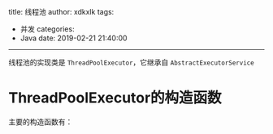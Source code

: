 title: 线程池
author: xdkxlk
tags:
  - 并发
categories:
  - Java
date: 2019-02-21 21:40:00
---
线程池的实现类是 `ThreadPoolExecutor`，它继承自 `AbstractExecutorService`
# ThreadPoolExecutor的构造函数
主要的构造函数有：
```java

```